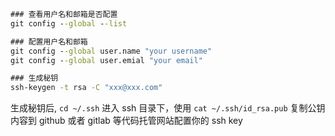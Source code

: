 ```cmd
### 查看用户名和邮箱是否配置
git config --global --list

### 配置用户名和邮箱
git config --global user.name "your username"
git config --global user.emial "your email"

### 生成秘钥
ssh-keygen -t rsa -C "xxx@xxx.com"
```

生成秘钥后, `cd ~/.ssh` 进入 ssh 目录下，使用 `cat ~/.ssh/id_rsa.pub` 复制公钥内容到 github 或者 gitlab 等代码托管网站配置你的 ssh key